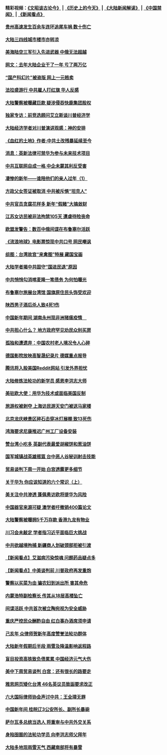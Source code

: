 #### 精彩视频：[《文昭谈古论今》](http://45.76.195.252/wenzhao) | [《历史上的今天》](http://45.76.195.252/today-in-history) | [《大陆新闻解读》](http://45.76.195.252/ntdtv-comedy) | [《中国禁闻》](http://45.76.195.252/ntdtv-news) | [《新闻看点》](http://45.76.195.252/news-insight) 

 #### [贵州高速发生百余车连环追尾车祸 数十伤亡](../pages/nsc413/n11035357.md?t=02101048) 

#### [大陆三四线城市楼市亦转凉](../pages/nsc413/n11035261.md?t=02101048) 

#### [美海陆空三军引入先进武器 中俄无法超越](../pages/nsc413/n11019720.md?t=02101048) 

#### [网文：去年大陆企业干了一年 亏了两万亿](../pages/nsc413/n11035104.md?t=02101048) 

#### [“国产科幻片”被盗版 网上一元贱卖](../pages/nsc413/n11035079.md?t=02101048) 

#### [法拉盛游行 中共雇人打红旗 华人反感](../pages/nsc413/n11035206.md?t=02101048) 

#### [大陆警察被曝藏巨款 疑涉侵吞快鹿集团股权](../pages/nsc413/n11035050.md?t=02101048) 

#### [独家专访：前竞选顾问艾立斯谈川普经济学](../pages/nsc413/n11034992.md?t=02101048) 


#### [大陆经济学者对川普演讲观感：神的安排](../pages/nsc413/n11034989.md?t=02101048) 

#### [《血红的土地》作者:中共土改残暴延续至今](../pages/nsc413/n11034781.md?t=02101048) 

#### [消息：英新法律可禁华为参与未来技术项目](../pages/nsc413/n11034647.md?t=02101048) 

#### [中共互联网自成一格 中企未蒙其利反受害](../pages/nsc413/n11034725.md?t=02101048) 

#### [凄惨的新年——谁陪他们的亲人过年（1）](../pages/nsc413/n11032494.md?t=02101048) 

#### [方政父女签证被取消 中共被斥惧“坦克人”](../pages/nsc413/n11034628.md?t=02101048) 

#### [中共官员贪腐花样多 新年“假赌”大搞敛财](../pages/nsc413/n11034557.md?t=02101048) 

#### [江苏女访民被非法拘禁105天 遭虐待险丧命](../pages/nsc413/n11034450.md?t=02101048) 

#### [欧盟发警告：数百中俄间谍在布鲁塞尔活跃](../pages/nsc413/n11034561.md?t=02101048) 

#### [《流浪地球》电影票惊现中共口号 网民嘲讽](../pages/nsc413/n11033589.md?t=02101048) 

#### [组图：台湾故宫“来禽图”特展 藏国宝画](../pages/nsc413/n11034389.md?t=02101048) 

#### [大陆学者揭中共固守“国进民退”原因](../pages/nsc413/n11033893.md?t=02101048) 

#### [中共悄悄勾消喀麦隆一笔债务 为何怕曝光](../pages/nsc413/n11029114.md?t=02101048) 


#### [布鲁塞尔旅展台湾馆 国旗原住民头饰受欢迎](../pages/nsc413/n11034097.md?t=02101048) 

#### [陕西男子酒后杀人致4死1伤](../pages/nsc413/n11033969.md?t=02101048) 

#### [中国新年期间 湖南永州现非洲猪瘟疫情　](../pages/nsc413/n11034014.md?t=02101048) 

#### [中共担心什么？ 地方政府罕见劝民众别买房](../pages/nsc413/n11033827.md?t=02101048) 

#### [孤独和遭遗弃：中国农村老人境况令人心碎](../pages/nsc413/n11033322.md?t=02101048) 

#### [德国影院放映高智晟纪录片 德媒重点报导](../pages/nsc413/n11033624.md?t=02101048) 

#### [腾讯将入股美国Reddit网站 引发外界担忧](../pages/nsc413/n11033604.md?t=02101048) 

#### [大陆修炼法轮功的新学员 感恩李洪志大师](../pages/nsc413/n11030592.md?t=02101048) 

#### [美驻欧大使：用华为技术或面临美国反制](../pages/nsc413/n11033036.md?t=02101048) 

#### [旅游权被剥夺 上海访民游天安门被送马家楼](../pages/nsc413/n11033625.md?t=02101048) 

#### [北京龙庆峡景区碎石击穿冰灯展棚 致13死伤](../pages/nsc413/n11033557.md?t=02101048) 

#### [鸿海要求尼康推迟广州工厂设备安装](../pages/nsc413/n11033581.md?t=02101048) 

#### [赞台湾小吃多 英副代表最爱胡椒饼和葱油饼](../pages/nsc413/n11033540.md?t=02101048) 

#### [国军城镇战英雄摇篮 台中恶人谷秘训射击技能](../pages/nsc413/n11033523.md?t=02101048) 

#### [贸易谈判下周一开始 白宫透露更多细节](../pages/nsc413/n11033359.md?t=02101048) 

#### [关于华为 你应该知道的六个常识（上）](../pages/nsc413/n11032957.md?t=02101048) 

#### [美关注中共渗透 蓬佩奥访欧将提华为风险](../pages/nsc413/n11032871.md?t=02101048) 

#### [中国器官来源可疑 澳学者吁撤销400篇论文](../pages/nsc413/n11032256.md?t=02101048) 

#### [大陆警察被曝拥5千万存款 香港九龙有物业](../pages/nsc413/n11033135.md?t=02101048) 

#### [川习会未敲定 学者指习近平面临巨大挑战](../pages/nsc413/n11032752.md?t=02101048) 

#### [中共欲越境拘捕 新疆商人划破颈部拒被引渡](../pages/nsc413/n11032947.md?t=02101048) 

#### [【新闻看点】艾滋病污染惊魂 问题药品疑点多](../pages/nsc413/n11032809.md?t=02101048) 

#### [【新闻看点】中美谈判前 川普政府再发重炮](../pages/nsc413/n11032676.md?t=02101048) 

#### [警察以买菜为由 骗农妇到派出所 害其命危](../pages/nsc413/n11032835.md?t=02101048) 

#### [内蒙浩特副检察长 传其从18层高楼坠亡](../pages/nsc413/n11032731.md?t=02101048) 

#### [间谍活跃 中共首次被立陶宛视为安全威胁](../pages/nsc413/n11032894.md?t=02101048) 

#### [重庆严控民众酬酢自由 红白事办酒席须申请](../pages/nsc413/n11032890.md?t=02101048) 

#### [己亥年 众律师贺新年高度赞誉法轮功群体](../pages/nsc413/n11031426.md?t=02101048) 

#### [大陆新年假期后半段 雨雪及降温影响返程路](../pages/nsc413/n11032700.md?t=02101048) 

#### [盲目投资高铁致负债累累 中国经济元气大伤](../pages/nsc413/n11032528.md?t=02101048) 

#### [美中下周贸易谈判 白宫：还有很长的路要走](../pages/nsc413/n11032579.md?t=02101048) 

#### [雅思网页矮化台湾 46名英议员致函要求改正](../pages/nsc413/n11032619.md?t=02101048) 

#### [六大国际律师协会声讨中共：王全璋无罪](../pages/nsc413/n11032531.md?t=02101048) 

#### [中国新年间 桂皖辽3公安所长、副所长暴毙](../pages/nsc413/n11032348.md?t=02101048) 

#### [萨尔瓦多总统当选人 将重审与中共外交关系](../pages/nsc413/n11032507.md?t=02101048) 

#### [身陷囹圄的法轮功学员 向李洪志师父拜年](../pages/nsc413/n11030993.md?t=02101048) 

#### [大陆多地现雨雪天气 西藏南部将有暴雪](../pages/nsc413/n11031583.md?t=02101048) 

